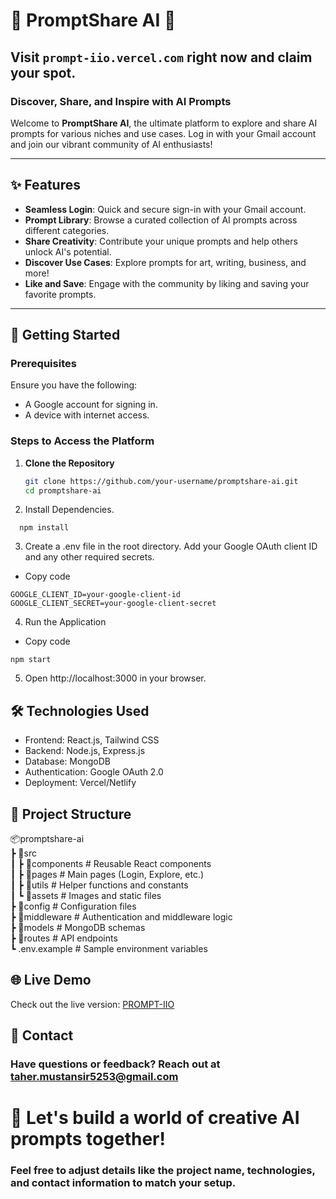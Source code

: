 # 🌟 PromptShare AI 🌟  
## Visit ```prompt-iio.vercel.com``` right now and claim your spot.
### Discover, Share, and Inspire with AI Prompts

Welcome to **PromptShare AI**, the ultimate platform to explore and share AI prompts for various niches and use cases. Log in with your Gmail account and join our vibrant community of AI enthusiasts!  

---

## ✨ Features  
- **Seamless Login**: Quick and secure sign-in with your Gmail account.  
- **Prompt Library**: Browse a curated collection of AI prompts across different categories.  
- **Share Creativity**: Contribute your unique prompts and help others unlock AI's potential.  
- **Discover Use Cases**: Explore prompts for art, writing, business, and more!  
- **Like and Save**: Engage with the community by liking and saving your favorite prompts.  

---

## 🚀 Getting Started  

### Prerequisites  
Ensure you have the following:  
- A Google account for signing in.  
- A device with internet access.  

### Steps to Access the Platform  
1. **Clone the Repository**  
   ```bash
   git clone https://github.com/your-username/promptshare-ai.git
   cd promptshare-ai
2. Install Dependencies.
 ```
   npm install
   ```
3. Create a .env file in the root directory.
Add your Google OAuth client ID and any other required secrets.
- Copy code
```
GOOGLE_CLIENT_ID=your-google-client-id
GOOGLE_CLIENT_SECRET=your-google-client-secret
```
4. Run the Application
- Copy code
```
npm start
```
5. Open http://localhost:3000 in your browser.

## 🛠️ Technologies Used
- Frontend: React.js, Tailwind CSS
- Backend: Node.js, Express.js
- Database: MongoDB
- Authentication: Google OAuth 2.0
- Deployment: Vercel/Netlify

## 📁 Project Structure
📦promptshare-ai  
 ┣ 📂src  
 ┃ ┣ 📂components       # Reusable React components  
 ┃ ┣ 📂pages            # Main pages (Login, Explore, etc.)  
 ┃ ┣ 📂utils            # Helper functions and constants  
 ┃ ┗ 📂assets           # Images and static files  
 ┣ 📂config             # Configuration files  
 ┣ 📂middleware         # Authentication and middleware logic  
 ┣ 📂models             # MongoDB schemas  
 ┣ 📂routes             # API endpoints  
 ┗ .env.example         # Sample environment variables  

 ## 🌐 Live Demo
Check out the live version: [PROMPT-IIO](http://prompt-iio.vercel.app)

## 📧 Contact
### Have questions or feedback? Reach out at taher.mustansir5253@gmail.com

# 🌈 Let's build a world of creative AI prompts together!
### Feel free to adjust details like the project name, technologies, and contact information to match your setup.
